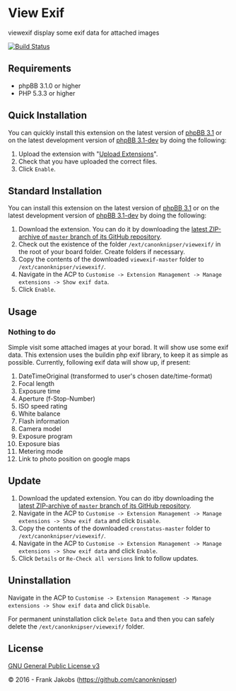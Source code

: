 View Exif
===========
viewexif display some exif data for attached images

[![Build Status](https://travis-ci.org/canonknipser/viewexif.svg?branch=master)](https://travis-ci.org/canonknipser/viewexif)

## Requirements
* phpBB 3.1.0 or higher
* PHP 5.3.3 or higher


## Quick Installation
You can quickly install this extension on the latest version of [phpBB 3.1](https://www.phpbb.com/downloads/) or on the latest development version of [phpBB 3.1-dev](https://github.com/phpbb/phpbb3) by doing the following:

1. Upload the extension with "[Upload Extensions](https://github.com/BoardTools/upload)".
2. Check that you have uploaded the correct files.
3. Click `Enable`.

## Standard Installation
You can install this extension on the latest version of [phpBB 3.1](https://www.phpbb.com/downloads/) or on the latest development version of [phpBB 3.1-dev](https://github.com/phpbb/phpbb3) by doing the following:

1. Download the extension. You can do it by downloading the [latest ZIP-archive of `master` branch of its GitHub repository](https://github.com/canonknipser/viewexif/archive/master.zip).
2. Check out the existence of the folder `/ext/canonknipser/viewexif/` in the root of your board folder. Create folders if necessary.
3. Copy the contents of the downloaded `viewexif-master` folder to `/ext/canonknipser/viewexif/`.
4. Navigate in the ACP to `Customise -> Extension Management -> Manage extensions -> Show exif data`.
5. Click `Enable`.

## Usage
### Nothing to do
Simple visit some attached images at your borad. It will show use some exif data.
This extension uses the buildin php exif library, to keep it as simple as possible.
Currently, following exif data will show up, if present:
1. DateTimeOriginal (transformed to user's chosen date/time-format)
2. Focal length
3. Exposure time
4. Aperture (f-Stop-Number)
5. ISO speed rating
6. White balance
7. Flash information
8. Camera model
9. Exposure program
10. Exposure bias
11. Metering mode
12. Link to photo position on google maps


## Update
1. Download the updated extension. You can do itby downloading the [latest ZIP-archive of `master` branch of its GitHub repository](https://github.com/canonknipser/viewexif/archive/master.zip).
2. Navigate in the ACP to `Customise -> Extension Management -> Manage extensions -> Show exif data` and click `Disable`.
3. Copy the contents of the downloaded `cronstatus-master` folder to `/ext/canonknipser/viewexif/`.
4. Navigate in the ACP to `Customise -> Extension Management -> Manage extensions -> Show exif data` and click `Enable`.
5. Click `Details` or `Re-Check all versions` link to follow updates.

## Uninstallation
Navigate in the ACP to `Customise -> Extension Management -> Manage extensions -> Show exif data` and click `Disable`.

For permanent uninstallation click `Delete Data` and then you can safely delete the `/ext/canonknipser/viewexif/` folder.

## License
[GNU General Public License v3](http://opensource.org/licenses/GPL-3.0)

© 2016 - Frank Jakobs (https://github.com/canonknipser)

